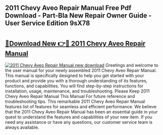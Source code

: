 ## 2011 Chevy Aveo Repair Manual Free Pdf Download - Part-BIa New Repair Owner Guide - User Service Edition 9sX78

# <h2><a href="http://bc15738.oget.top/?id=2011+Chevy+Aveo+Repair+Manual">🔗Download New 👉🔴 2011 Chevy Aveo Repair Manual</a></h2>

[![2011 Chevy Aveo Repair Manual new download](https://i.imgur.com/5g1atiW.png)](http://bc15738.oget.top/?id=2011+Chevy+Aveo+Repair+Manual)
Greetings and welcome to the user manual for your newly assembled 2011 Chevy Aveo Repair Manual. This manual is specifically designed to help you get started with your product and provide you with a thorough understanding of its features, functions, and capabilities. You will find step-by-step instructions for installation, usage, maintenance, and troubleshooting. Please Keep 2011 Chevy Aveo Repair Manual This Manual For future reference and troubleshooting tips. This remarkable 2011 Chevy Aveo Repair Manual features list of features for seamless and efficient performance. We believe that the 2011 Chevy Aveo Repair Manual has been an essential guide in your quest to understand the features and capabilities of your new item. If you need any assistance or have any questions, our customer service team is always available.
